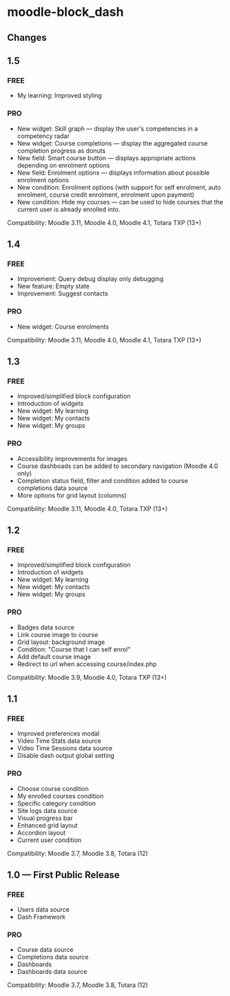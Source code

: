 moodle-block_dash
========================

Changes
-------


## 1.5

### FREE

- My learning: Improved styling

### PRO

- New widget: Skill graph — display the user's competencies in a competency radar
- New widget: Course completions — display the aggregated course completion progress as donuts
- New field: Smart course button — displays appropriate actions depending on enrolment options
- New field: Enrolment options — displays information about possible enrolment options
- New condition: Enrolment options (with support for self enrolment, auto enrolment, course credit enrolment, enrolment upon payment)
- New condition: Hide my courses — can be used to hide courses that the current user is already enrolled into.

Compatibility: Moodle 3.11, Moodle 4.0, Moodle 4.1, Totara TXP (13+)


## 1.4

### FREE

- Improvement: Query debug display only debugging
- New feature: Empty state
- Improvement: Suggest contacts

### PRO

- New widget: Course enrolments

Compatibility: Moodle 3.11, Moodle 4.0, Moodle 4.1, Totara TXP (13+)


## 1.3

### FREE

- Improved/simplified block configuration
- Introduction of widgets
- New widget: My learning
- New widget: My contacts
- New widget: My groups

### PRO

- Accessibility improvements for images
- Course dashboads can be added to secondary navigation (Moodle 4.0 only)
- Completion status field, filter and condition added to course completions data source
- More options for grid layout (columns)

Compatibility: Moodle 3.11, Moodle 4.0, Totara TXP (13+)


## 1.2

### FREE

- Improved/simplified block configuration
- Introduction of widgets
- New widget: My learning
- New widget: My contacts
- New widget: My groups

### PRO

- Badges data source
- Link course image to course
- Grid layout: background image
- Condition: "Course that I can self enrol"
- Add default course image
- Redirect to url when accessing course/index.php

Compatibility: Moodle 3.9, Moodle 4.0, Totara TXP (13+)


## 1.1

### FREE

- Improved preferences modal
- Video Time Stats data source
- Video Time Sessions data source
- Disable dash output global setting

### PRO

- Choose course condition
- My enrolled courses condition
- Specific category condition
- Site logs data source
- Visual progress bar
- Enhanced grid layout
- Accordion layout
- Current user condition

Compatibility: Moodle 3.7, Moodle 3.8, Totara (12)



## 1.0 — First Public Release

### FREE

- Users data source
- Dash Framework

### PRO

- Course data source
- Completions data source
- Dashboards
- Dashboards data source

Compatibility: Moodle 3.7, Moodle 3.8, Totara (12)